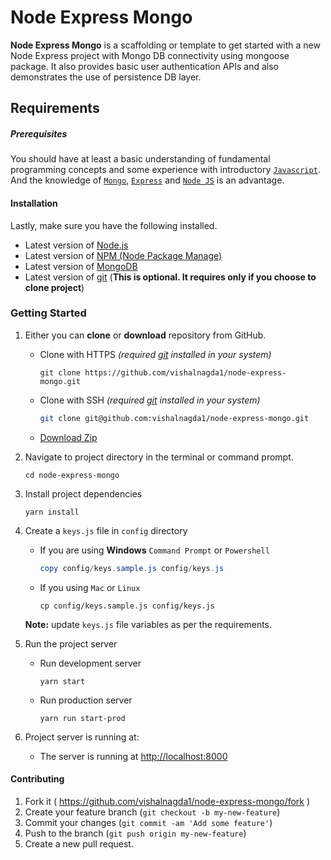 # Node Express Mongo

**Node Express Mongo** is a scaffolding or template to get started with a new Node Express project with Mongo DB connectivity using mongoose package. It also provides basic user authentication APIs and also demonstrates the use of persistence DB layer.


## Requirements

##### **Prerequisites**

You should have at least a basic understanding of fundamental programming concepts and some experience with introductory [`Javascript`](https://developer.mozilla.org/en-US/docs/Web/JavaScript). And the knowledge of [`Mongo`](https://university.mongodb.com/), [`Express`](https://expressjs.com/) and [`Node JS`](https://nodejs.dev/) is an advantage.

#### **Installation**

Lastly, make sure you have the following installed.

- Latest version of [Node.js](https://nodejs.org/en/)
- Latest version of [NPM (Node Package Manage)](https://www.npmjs.com/get-npm)
- Latest version of [MongoDB](https://docs.mongodb.com/manual/administration/install-community/)
- Latest version of [git](https://git-scm.com/) (**This is optional. It requires only if you choose to clone project**)



### Getting Started

1. Either you can **clone** or **download** repository from GitHub.

   - Clone with HTTPS *(required [git](https://git-scm.com/) installed in your system)*

     ```shell
     git clone https://github.com/vishalnagda1/node-express-mongo.git
     ```

   - Clone with SSH *(required [git](https://git-scm.com/) installed in your system)*

     ```sh
     git clone git@github.com:vishalnagda1/node-express-mongo.git
     ```

   - [Download Zip](https://github.com/vishalnagda1/node-express-mongo/archive/master.zip)

2. Navigate to project directory in the terminal or command prompt.

   ```shell
   cd node-express-mongo
   ```

3. Install project dependencies

   ```shell
   yarn install
   ```

4. Create a `keys.js` file in `config` directory

   - If you are using **Windows** `Command Prompt` or `Powershell`

     ```powershell
     copy config/keys.sample.js config/keys.js
     ```

   - If you using `Mac` or `Linux`

     ```shell
     cp config/keys.sample.js config/keys.js
     ```

   **Note:** update `keys.js` file variables as per the requirements.

5. Run the project server

   - Run development server

     ```shell
     yarn start
     ```

   - Run production server

     ```shell
     yarn run start-prod
     ```

6. Project server is running at:

   - The server is running at [http://localhost:8000](http://localhost:8000)



#### Contributing

1. Fork it ( https://github.com/vishalnagda1/node-express-mongo/fork )
2. Create your feature branch (`git checkout -b my-new-feature`)
3. Commit your changes (`git commit -am 'Add some feature'`)
4. Push to the branch (`git push origin my-new-feature`)
5. Create a new pull request.
